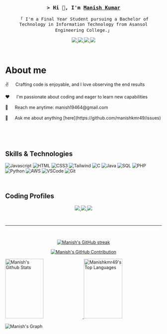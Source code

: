<!-- Intro  -->
<h3 align="center">
    <samp>&gt; Hi 👋, I'm
        <b><a target="_blank" href="https://manishkmr49.github.io/Portfolio-Manish-Kumar/">Manish Kumar</a></b>
    </samp>
</h3>

<p align="center">
    <samp>「 I'm a Final Year Student pursuing a Bachelor of Technology in Information Technology from Asansol Engineering College.」
    </samp>
</p>

<p align="center">
    <a href="https://manishkmr49.github.io/Portfolio-Manish-Kumar/" target="blank">
        <img src="https://img.shields.io/badge/Website-DC143C?style=for-the-badge&logo=medium&logoColor=white"/>
    </a>
    <a href="https://www.linkedin.com/in/manish-kumar-7b0535229/" target="_blank">
        <img src="https://img.shields.io/badge/LinkedIn-0077B5?style=for-the-badge&logo=linkedin&logoColor=white"/>
    </a>
    <a href="https://x.com/Manishkmr03" target="_blank">
        <img src="https://img.shields.io/badge/Twitter-1DA1F2?style=for-the-badge&logo=twitter&logoColor=white"/>
    </a>
    <a href="https://www.instagram.com/manishkmr49" target="_blank">
        <img src="https://img.shields.io/badge/Instagram-fe4164?style=for-the-badge&logo=instagram&logoColor=white"/>
    </a> 
</p>
<br />

<!-- About Section -->
# About me

<p>
 ✌️ &emsp; Crafting code is enjoyable, and I love observing the end results <br/><br/>
 ❤️ &emsp; I'm passionate about coding and eager to learn new capabilities <br/><br/>
 📧 &emsp; Reach me anytime: manish19464@gmail.com<br/><br/>
 💬 &emsp; Ask me about anything [here](https://github.com/manishkmr49/issues)
</p>

<br/>
<br/>
<br/>

## Skills & Technologies

![Javascript](https://img.shields.io/badge/Javascript-F0DB4F?style=for-the-badge&labelColor=black&logo=javascript&logoColor=F0DB4F)
![HTML](https://img.shields.io/badge/HTML5-E34F26?style=for-the-badge&logo=html5&logoColor=white)
![CSS3](https://img.shields.io/badge/CSS3-1572B6?style=for-the-badge&logo=css3&logoColor=white)
![Tailwind](https://img.shields.io/badge/Tailwind_CSS-092749?style=for-the-badge&logo=tailwindcss&logoColor=06B6D4&labelColor=000000)
![C](https://img.shields.io/badge/C-A8B9CC?style=for-the-badge&logo=c&logoColor=white)
![Java](https://img.shields.io/badge/Java-007396?style=for-the-badge&logo=openjdk&logoColor=white)
![SQL](https://img.shields.io/badge/SQL-4479A1?style=for-the-badge&logo=mysql&logoColor=white)
![PHP](https://img.shields.io/badge/PHP-777BB4?style=for-the-badge&logo=php&logoColor=white)
![Python](https://img.shields.io/badge/Python-3776AB?style=for-the-badge&logo=python&logoColor=white)
![AWS](https://img.shields.io/badge/AWS-232F3E?style=for-the-badge&logo=amazonaws&logoColor=white)
![VSCode](https://img.shields.io/badge/Visual_Studio-0078d7?style=for-the-badge&logo=visual%20studio&logoColor=white)
![Git](https://img.shields.io/badge/Git-F05032?style=for-the-badge&logo=git&logoColor=white)

<br/>

## Coding Profiles

<p align="center">
    <a href="https://leetcode.com/u/manishkmr49/" target="_blank">
        <img src="https://img.shields.io/badge/LeetCode-FFA116?style=for-the-badge&logo=leetcode&logoColor=white"/>
    </a>
    <a href="https://www.geeksforgeeks.org/user/manishkmr49/" target="_blank">
        <img src="https://img.shields.io/badge/GeeksforGeeks-0F9D58?style=for-the-badge&logo=geeksforgeeks&logoColor=white"/>
    </a>
    <a href="https://www.naukri.com/code360/profile/manishkmr03" target="_blank">
        <img src="https://img.shields.io/badge/Coding%20Ninjas-DD0031?style=for-the-badge&logo=codingninjas&logoColor=white"/>
    </a>
</p>

<br/>

<hr/>
<br/>

<p align="center">
  <a href="https://github.com/manishkmr49">
    <img src="https://github-readme-streak-stats.herokuapp.com/?user=manishkmr49&theme=radical&border=7F3FBF&background=0D1117" alt="Manish's GitHub streak"/>
  </a>
</p>

<p align="center">
  <a href="https://github.com/manishkmr49">
    <img src="https://github-profile-summary-cards.vercel.app/api/cards/profile-details?username=manishkmr49&theme=radical" alt="Manish's GitHub Contribution"/>
  </a>
</p>

<a> 
    <a href="https://github.com/manishkmr49">
        <img alt="Manish's Github Stats" src="https://denvercoder1-github-readme-stats.vercel.app/api?username=manishkmr49&show_icons=true&count_private=true&theme=react&border_color=7F3FBF&bg_color=0D1117&title_color=F85D7F&icon_color=F8D866" height="192px" width="49.5%"/>
    </a>
    <a href="https://github.com/manishkmr49">
        <img alt="Manishkmr49's Top Languages" src="https://denvercoder1-github-readme-stats.vercel.app/api/top-langs/?username=manishkmr49&langs_count=8&layout=compact&theme=react&border_color=7F3FBF&bg_color=0D1117&title_color=F85D7F&icon_color=F8D866" height="192px" width="49.5%"/>
    </a>
    <br/>
</a>

![Manish's Graph](https://github-readme-activity-graph.vercel.app/graph?username=manishkmr49&custom_title=Manish's%20GitHub%20Activity%20Graph&bg_color=0D1117&color=7F3FBF&line=7F3FBF&point=7F3FBF&area_color=FFFFFF&title_color=FFFFFF&area=true)
